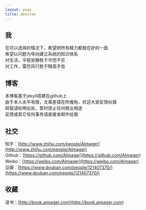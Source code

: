 ```yaml
---
layout: page
title: Aboutme
---
```


## 我

在可以选择的情况下，希望把所有精力都放在好的一面  <br>
希望以问题为导向建立系统的知识体系   <br>
对生活，平稳安静胜于华而不实  <br>
对工作，雷厉风行胜于眼高手低

## 博客

本博客基于jekyll搭建在github上   <br>
由于本人水平有限，文章差错在所难免，欢迎大家反馈纠错  <br>
转载请标明出处，暂时禁止任何商业用途  <br>
反馈或其它任何事务请直接发邮件给我 <a href="mailto:funcemail@163.com"><i class="fa fa-mail-reply"></i></a> <br>
<!-- 如果觉得本博客还不错，可选择订阅 <a href="/atom.xml"><i class="fa fa-rss"></i></a> -->


## 社交

知乎：[http://www.zhihu.com/people/AImager](http://www.zhihu.com/people/AImager) <br>
Github：[https://github.com/AImager](https://github.com/AImager) <br>
Weibo：[https://weibo.com/AImager](https://weibo.com/AImager) <br>
豆瓣：[https://www.douban.com/people/121407370/](https://www.douban.com/people/121407370/) <br>

## 收藏

读书：[http://book.aimager.com](http://book.aimager.com) <br>



<!-- <div id="container_comment"></div> -->
